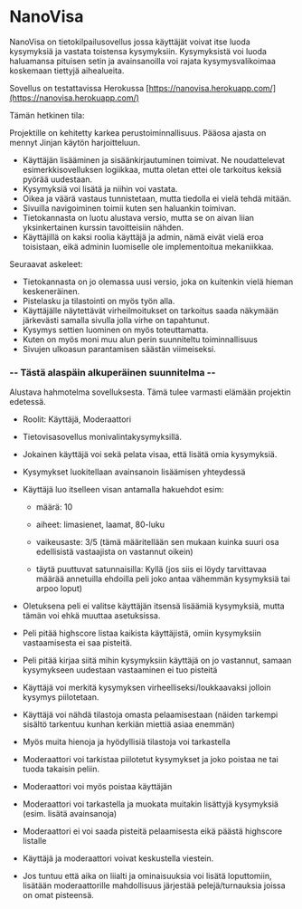 # NanoVisa

NanoVisa on tietokilpailusovellus jossa käyttäjät voivat itse luoda kysymyksiä ja vastata toistensa kysymyksiin. Kysymyksistä voi luoda haluamansa pituisen setin ja avainsanoilla voi rajata kysymysvalikoimaa koskemaan tiettyjä aihealueita.

Sovellus on testattavissa Herokussa
[https://nanovisa.herokuapp.com/](https://nanovisa.herokuapp.com/)

Tämän hetkinen tila:

Projektille on kehitetty karkea perustoiminnallisuus. Pääosa ajasta on mennyt Jinjan käytön harjoitteluun.

- Käyttäjän lisääminen ja sisäänkirjautuminen toimivat. Ne noudattelevat esimerkkisovelluksen logiikkaa, mutta oletan ettei ole tarkoitus keksiä pyörää uudestaan.
- Kysymyksiä voi lisätä ja niihin voi vastata.
- Oikea ja väärä vastaus tunnistetaan, mutta tiedolla ei vielä tehdä mitään.
- Sivuilla navigoiminen toimii kuten sen haluankin toimivan.
- Tietokannasta on luotu alustava versio, mutta se on aivan liian yksinkertainen kurssin tavoitteisiin nähden.
- Käyttäjillä on kaksi roolia käyttäjä ja admin, nämä eivät vielä eroa toisistaan, eikä adminin luomiselle ole implementoitua mekaniikkaa.

Seuraavat askeleet:

- Tietokannasta on jo olemassa uusi versio, joka on kuitenkin vielä hieman keskeneräinen.
- Pistelasku ja tilastointi on myös työn alla.
- Käyttäjälle näytettävät virheilmoitukset on tarkoitus saada näkymään järkevästi samalla sivulla jolla virhe on tapahtunut.
- Kysymys settien luominen on myös toteuttamatta.
- Kuten on myös moni muu alun perin suunniteltu toiminnallisuus
- Sivujen ulkoasun parantamisen säästän viimeiseksi.

### -- Tästä alaspäin alkuperäinen suunnitelma --

Alustava hahmotelma sovelluksesta. Tämä tulee varmasti elämään projektin edetessä.

- Roolit: Käyttäjä, Moderaattori

- Tietovisasovellus monivalintakysymyksillä.
- Jokainen käyttäjä voi sekä pelata visaa, että lisätä omia kysymyksiä.
- Kysymykset luokitellaan avainsanoin lisäämisen yhteydessä
- Käyttäjä luo itselleen visan antamalla hakuehdot esim:

  - määrä: 10

  - aiheet: limasienet, laamat, 80-luku

  - vaikeusaste: 3/5 (tämä määritellään sen mukaan kuinka suuri osa edellisistä vastaajista on vastannut oikein)

  - täytä puuttuvat satunnaisilla: Kyllä (jos siis ei löydy tarvittavaa määrää annetuilla ehdoilla peli joko antaa vähemmän kysymyksiä tai arpoo loput)

- Oletuksena peli ei valitse käyttäjän itsensä lisäämiä kysymyksiä, mutta tämän voi ehkä muuttaa asetuksissa.
- Peli pitää highscore listaa kaikista käyttäjistä, omiin kysymyksiin vastaamisesta ei saa pisteitä.
- Peli pitää kirjaa siitä mihin kysymyksiin käyttäjä on jo vastannut, samaan kysymykseen uudestaan vastaaminen ei tuo pisteitä
- Käyttäjä voi merkitä kysymyksen virheelliseksi/loukkaavaksi jolloin kysymys piilotetaan.
- Käyttäjä voi nähdä tilastoja omasta pelaamisestaan (näiden tarkempi sisältö tarkentuu kunhan kerkiän miettiä asiaa enemmän)
- Myös muita hienoja ja hyödyllisiä tilastoja voi tarkastella

- Moderaattori voi tarkistaa piilotetut kysymykset ja joko poistaa ne tai tuoda takaisin peliin.
- Moderaattori voi myös poistaa käyttäjän
- Moderaattori voi tarkastella ja muokata muitakin lisättyjä kysymyksiä (esim. lisätä avainsanoja)
- Moderaattori ei voi saada pisteitä pelaamisesta eikä päästä highscore listalle

- Käyttäjä ja moderaattori voivat keskustella viestein.

- Jos tuntuu että aika on liialti ja ominaisuuksia voi lisätä loputtomiin, lisätään moderaattorille mahdollisuus järjestää pelejä/turnauksia joissa on omat pisteensä.
